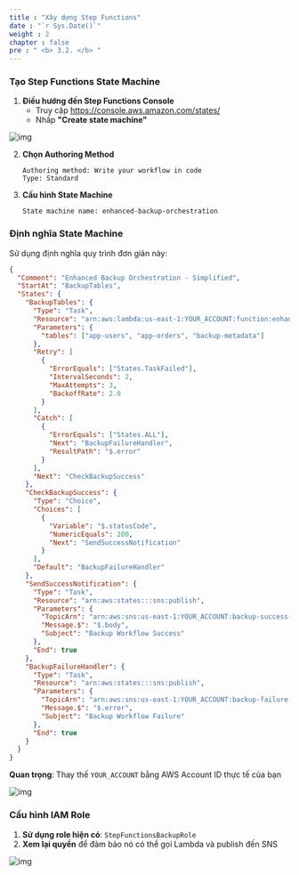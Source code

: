 ```yaml
---
title : "Xây dựng Step Functions"
date : "`r Sys.Date()`"
weight : 2
chapter : false
pre : " <b> 3.2. </b> "
---
```


### Tạo Step Functions State Machine

1. **Điều hướng đến Step Functions Console**
   - Truy cập https://console.aws.amazon.com/states/
   - Nhấp **"Create state machine"**

![img](/FCJ-Workshop/images/3.svlessimp/state1.png)

2. **Chọn Authoring Method**
   ```
   Authoring method: Write your workflow in code
   Type: Standard
   ```

3. **Cấu hình State Machine**
   ```
   State machine name: enhanced-backup-orchestration
   ```

### Định nghĩa State Machine

Sử dụng định nghĩa quy trình đơn giản này:

```json
{
  "Comment": "Enhanced Backup Orchestration - Simplified",
  "StartAt": "BackupTables",
  "States": {
    "BackupTables": {
      "Type": "Task",
      "Resource": "arn:aws:lambda:us-east-1:YOUR_ACCOUNT:function:enhanced-dynamodb-backup",
      "Parameters": {
        "tables": ["app-users", "app-orders", "backup-metadata"]
      },
      "Retry": [
        {
          "ErrorEquals": ["States.TaskFailed"],
          "IntervalSeconds": 2,
          "MaxAttempts": 3,
          "BackoffRate": 2.0
        }
      ],
      "Catch": [
        {
          "ErrorEquals": ["States.ALL"],
          "Next": "BackupFailureHandler",
          "ResultPath": "$.error"
        }
      ],
      "Next": "CheckBackupSuccess"
    },
    "CheckBackupSuccess": {
      "Type": "Choice",
      "Choices": [
        {
          "Variable": "$.statusCode",
          "NumericEquals": 200,
          "Next": "SendSuccessNotification"
        }
      ],
      "Default": "BackupFailureHandler"
    },
    "SendSuccessNotification": {
      "Type": "Task",
      "Resource": "arn:aws:states:::sns:publish",
      "Parameters": {
        "TopicArn": "arn:aws:sns:us-east-1:YOUR_ACCOUNT:backup-success-notifications",
        "Message.$": "$.body",
        "Subject": "Backup Workflow Success"
      },
      "End": true
    },
    "BackupFailureHandler": {
      "Type": "Task",
      "Resource": "arn:aws:states:::sns:publish",
      "Parameters": {
        "TopicArn": "arn:aws:sns:us-east-1:YOUR_ACCOUNT:backup-failure-notifications",
        "Message.$": "$.error",
        "Subject": "Backup Workflow Failure"
      },
      "End": true
    }
  }
}
```

**Quan trọng**: Thay thế `YOUR_ACCOUNT` bằng AWS Account ID thực tế của bạn

![img](/FCJ-Workshop/images/3.svlessimp/state2.png)

### Cấu hình IAM Role

1. **Sử dụng role hiện có**: `StepFunctionsBackupRole`
2. **Xem lại quyền** để đảm bảo nó có thể gọi Lambda và publish đến SNS

![img](/FCJ-Workshop/images/3.svlessimp/state3.png)
